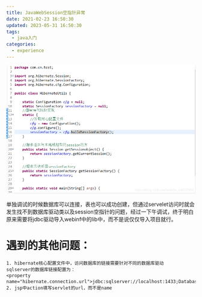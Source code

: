 ```yaml
---
title: JavaWebSession空指针异常
date: 2021-02-23 16:50:30
updated: 2023-05-31 16:50:30
tags:
  - java入门
categories:
  - experience
---
```


![在这里插入图片描述](JavaWebSession空指针异常/20210223184549743.png)

单独调试的时候数据库可以连接，表也可以成功创建，但通过servelet访问时就会发生找不到数据库驱动类以及session空指针的问题，经过一下午调试，终于明白原来需要将jdbc驱动导入webinf中的lib中，而不是说仅仅导入项目就行。




# 遇到的其他问题：
	1. hibernate核心配置文件中，访问数据库的链接需要针对不同的数据库驱动
	sqlserver的数据库链接配置为：
	<property name="hibernate.connection.url">jdbc:sqlserver://localhost:1433;DatabaseName=webtest1</property>
	2. jsp中action填写servlet的url，而不是name